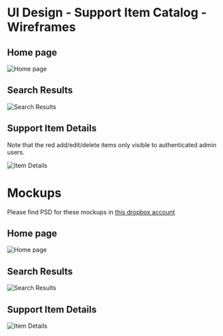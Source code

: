 # UI Design - Support Item Catalog - Wireframes

## Home page

![Home page](Wireframe_CatalogHome.png)

## Search Results

![Search Results](Wireframe_CatalogSearch.png)

## Support Item Details

Note that the red add/edit/delete items only visible to authenticated admin users.

![Item Details](Wireframe_CatalogItemDetails.png)

# Mockups

Please find PSD for these mockups in [this dropbox account](https://www.dropbox.com/sh/wdoj1el56bpul58/AAD0oIgpjFhuSKpzrBtGxIhWa?dl=0)

## Home page

![Home page](Mockup_CatalogHome.jpg)

## Search Results

![Search Results](Mockup_search-result.jpg)

## Support Item Details

![Item Details](Mockup_support-item-details-admin.jpg)
